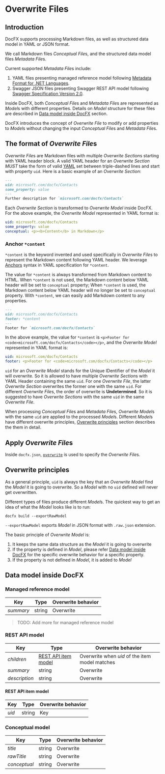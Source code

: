 Overwrite Files
===============================

Introduction
--------------
DocFX supports processing Markdown files, as well as structured data model in YAML or JSON format.

We call Markdown files *Conceptual File*s, and the structured data model files *Metadata File*s.

Current supported *Metadata File*s include:
1. YAML files presenting managed reference model following [Metadata Format for .NET Languages](../spec/metadata_dotnet_spec.md).
2. Swagger JSON files presenting Swagger REST API model following [Swagger Specification Version 2.0](http://swagger.io/specification).

Inside DocFX, both *Conceptual File*s and *Metadata File*s are represented as *Model*s with different properties. Details on *Model* structure for these files are described in [Data model inside DocFX](#data-model-inside-docfx) section.

DocFX introduces the concept of *Overwrite File* to modify or add properties to *Model*s without changing the input *Conceptual File*s and *Metadata File*s.

The format of *Overwrite File*s
-----------------
*Overwrite File*s are Markdown files with multiple *Overwrite Section*s starting with YAML header block. A valid YAML header for an *Overwrite Section* *MUST* take the form of valid [YAML](http://www.yaml.org/spec/1.2/spec.html) set between triple-dashed lines and start with property `uid`. Here is a basic example of an *Overwrite Section*:

```md
---
uid: microsoft.com/docfx/Contacts
some_property: value
---
Further description for `microsoft.com/docfx/Contacts`
```

Each *Overwrite Section* is transformed to *Overwrite Model* inside DocFX. For the above example, the *Overwrite Model* represented in YAML format is:

```yaml
uid: microsoft.com/docfx/Contacts
some_property: value
conceptual: <p><b>Content</b> in Markdown</p>
```

### Anchor `*content`

`*content` is the keyword invented and used specifically in *Overwrite File*s to represent the Markdown content following YAML header. We leverage [Anchors](http://www.yaml.org/spec/1.2/spec.html#id2765878) syntax in YAML specification for `*content`.

The value for `*content` is always transformed from Markdown content to HTML. When `*content` is not used, the Markdown content below YAML header will be set to `conceptual` property; When `*content` is used, the Markdown content below YAML header will no longer be set to `conceptual` property. With `*content`, we can easily add Markdown content to any properties. 

```md
---
uid: microsoft.com/docfx/Contacts
footer: *content
---
Footer for `microsoft.com/docfx/Contacts`
```

In the above example, the value for `*content` is `<p>Footer for <code>microsoft.com/docfx/Contacts</code></p>`, and the *Overwrite Model* represented in YAML format is:

```yaml
uid: microsoft.com/docfx/Contacts
footer: <p>Footer for <code>microsoft.com/docfx/Contacts</code></p>
```

`uid` for an *Overwrite Model* stands for the Unique IDentifier of the *Model* it will overwrite. So it is allowed to have multiple *Overwrite Section*s with YAML Header containing the same `uid`. For one *Overwrite File*, the latter *Overwrite Section* overwrites the former one with the same `uid`. For different *Overwrite File*s, the order of overwrite is **Undetermined**. So it is suggested to have *Overwrite Sections* with the same `uid` in the same *Overwrite File*.

When processing *Conceptual File*s and *Metadata File*s, *Overwrite Model*s with the same `uid` are applied to the processed *Model*s. Different *Model*s have different overwrite principles, [Overwrite principles](#overwrite-principles) section describes the them in detail.

Apply *Overwrite File*s
-----------------------
Inside `docfx.json`, [`overwrite`](../tutorial/docfx.exe_user_manual.md#3-2-properties-for-build-) is used to specify the *Overwrite File*s.

Overwrite principles
-----------------
As a general principle, `uid` is always the key that an *Overwrite Model* find the *Model* it is going to overwrite. So a *Model* with no `uid` defined will never get overwritten.

Different types of files produce different *Model*s. The quickest way to get an idea of what the *Model* looks like is to run:
```
docfx build --exportRawModel
```
`--exportRawModel` exports *Model* in JSON format with `.raw.json` extension.

The basic principle of *Overwrite Model* is:
1. It keeps the same data structure as the *Model* it is going to overwrite
2. If the property is defined in *Model*, please refer [Data model inside DocFX](#data-model-inside-docfx) for the specific overwrite behavior for a specific property.
3. If the property is not defined in *Model*, it is added to *Model*

Data model inside DocFX
-----------------------
### Managed reference model

Key | Type | Overwrite behavior
--- | --- | ---
*summary* | string | Overwrite

> TODO: Add more for managed reference model

### REST API model
Key | Type | Overwrite behavior
--- | --- | ---
*children* | [REST API item model](#rest-api-item-model) | Overwrite when *uid* of the item model matches
*summary* | string | Overwrite
*description* | string | Overwrite

#### REST API item model
Key | Type | Overwrite behavior
--- | --- | ---
*uid* | string | Key

### Conceptual model
Key | Type | Overwrite behavior
--- | --- | ---
*title* | string | Overwrite
*rawTitle* | string | Overwrite
*conceptual* | string | Overwrite